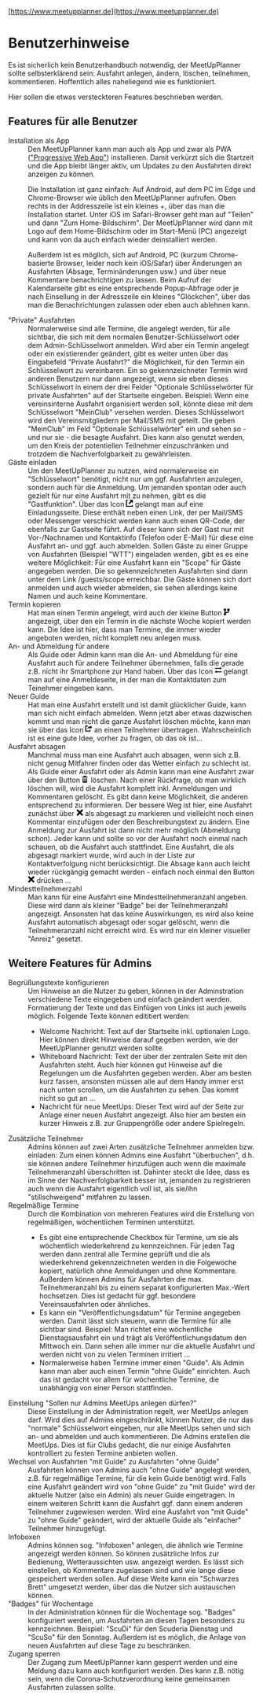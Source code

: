 [https://www.meetupplanner.de](https://www.meetupplanner.de)
# Benutzerhinweise

Es ist sicherlich kein Benutzerhandbuch notwendig, der MeetUpPlanner sollte selbsterklärend sein: Ausfahrt anlegen, ändern, löschen, teilnehmen, kommentieren. Hoffentlich alles naheliegend wie es funktioniert.

Hier sollen die etwas versteckteren Features beschrieben werden.

## Features für alle Benutzer
<dl>
  <dt id="pwa">Installation als App</dt>
  <dd>
    Den MeetUpPlanner kann man auch als App und zwar als PWA (<a href="https://de.wikipedia.org/wiki/Progressive_Web_App" target="_blank">"Progressive Web App"</a>) installieren. Damit verkürzt sich die Startzeit und die App bleibt länger aktiv, um Updates zu den Ausfahrten direkt anzeigen zu können. 
   
Die Installation ist ganz einfach: Auf Android, auf dem PC im Edge und Chrome-Browser wie üblich den MeetUpPlanner aufrufen. Oben rechts in der Addresszeile ist ein kleines +, über das man die Installation startet. Unter iOS im Safari-Browser geht man auf "Teilen" und dann "Zum Home-Bildschirm". Der MeetUpPlanner wird dann mit Logo auf dem Home-Bildschirm oder im Start-Menü (PC) angezeigt und kann von da auch einfach wieder deinstalliert werden.

Außerdem ist es möglich, sich auf Android, PC (kurzum Chrome-basierte Browser, leider noch kein iOS/Safar) über Änderungen an Ausfahrten (Absage, Terminänderungen usw.) und über neue Kommentare benachrichtigen zu lassen. Beim Aufruf der Kalendarseite gibt es eine entsprechende Popup-Abfrage oder je nach Einsellung in der Adresszeile ein kleines "Glöckchen", über das man die Benachrichtungen zulassen oder eben auch ablehnen kann.
</dd>

<dt>"Private" Ausfahrten</dt>
  <dd>
    Normalerweise sind alle Termine, die angelegt werden, für alle sichtbar, die sich mit dem normalen Benutzer-Schlüsselwort oder dem Admin-Schlüsselwort anmelden. Wird aber ein Termin angelegt oder ein existierender geändert, gibt es weiter unten über das Eingabefeld "Private Ausfahrt?" die Möglichkeit, für den Termin ein Schlüsselwort zu vereinbaren. Ein so gekennzeichneter Termin wird anderen Benutzern nur dann angezeigt, wenn sie eben dieses Schlüsselwort in einem der drei Felder "Optionale Schlüsselwörter für private Ausfahrten" auf der Startseite eingeben.      
    Beispiel: Wenn eine vereinsinterne Ausfahrt organisiert werden soll, könnte diese mit dem Schlüsselwort "MeinClub" versehen werden. Dieses Schlüsselwort wird den Vereinsmitgliedern per Mail/SMS mit geteilt. Die geben "MeinClub" im Feld "Optionale Schlüsselwörter" ein und sehen so - und nur sie - die besagte Ausfahrt. Dies kann also genutzt werden, um den Kreis der potentiellen Teilnehmer einzuschränken und trotzdem die Nachverfolgbarkeit zu gewährleisten.
  </dd>
  <dt>Gäste einladen</dt>
  <dd>
    Um den MeetUpPlanner zu nutzen, wird normalerweise ein "Schlüsselwort" benötigt, nicht nur um ggf. Ausfahrten anzulegen, sondern auch für die Anmeldung. Um jemanden spontan oder auch gezielt für nur eine Ausfahrt mit zu nehmen, gibt es die "Gastfunktion". Über das Icon <img src="https://raw.githubusercontent.com/iconic/open-iconic/master/svg/external-link.svg" height="14" /> gelangt man auf eine Einladungsseite. Diese enthält neben einen Link, der per Mail/SMS oder Messenger verschickt werden kann auch einen QR-Code, der ebenfalls zur Gastseite führt. Auf dieser kann sich der Gast nur mit Vor-/Nachnamen und Kontaktinfo (Telefon oder E-Mail) für diese eine Ausfahrt an- und ggf. auch abmelden. 
    Sollen Gäste zu einer Gruppe von Ausfahrten (Beispiel "WTT") eingeladen werden, gibt es es eine weitere Möglichkeit: Für eine Ausfahrt kann ein "Scope" für Gäste angegeben werden. Die so gekennzeichneten Ausfahrten sind dann unter dem Link /guests/scope erreichbar. Die Gäste können sich dort anmelden und auch wieder abmelden, sie sehen allerdings keine Namen und auch keine Kommentare.
  </dd>  
  
  <dt>Termin kopieren</dt>
  <dd>
    Hat man einen Termin angelegt, wird auch der kleine Button <img src="https://raw.githubusercontent.com/iconic/open-iconic/master/svg/fork.svg" height="14"/> angezeigt, über den ein Termin in die nächste Woche kopiert werden kann. Die Idee ist hier, dass man Termine, die immer wieder angeboten werden, nicht komplett neu anlegen muss.
  </dd>
  
  <dt>An- und Abmeldung für andere</dt>
  <dd>
    Als Guide oder Admin kann man die An- und Abmeldung für eine Ausfahrt auch für andere Teilnehmer übernehmen, falls die gerade z.B. nicht ihr Smartphone zur Hand haben. Über das Icon <img src="https://raw.githubusercontent.com/iconic/open-iconic/master/svg/transfer.svg" height="14"/> gelangt man auf eine Anmeldeseite, in der man die Kontaktdaten zum Teinehmer eingeben kann.
  </dd>
  
  <dt>Neuer Guide</dt>
  <dd>
    Hat man eine Ausfahrt erstellt und ist damit glücklicher Guide, kann man sich nicht einfach abmelden. Wenn jetzt aber etwas dazwischen kommt und man nicht die ganze Ausfahrt löschen möchte, kann man sie über das Icon <img src="https://raw.githubusercontent.com/iconic/open-iconic/master/svg/share-boxed.svg" height="14"/> an einen Teilnehmer übertragen. Wahrscheinlich ist es eine gute Idee, vorher zu fragen, ob das ok ist...
  </dd>
  
  <dt>Ausfahrt absagen</dt>
  <dd>
    Manchmal muss man eine Ausfahrt auch absagen, wenn sich z.B. nicht genug Mitfahrer finden oder das Wetter einfach zu schlecht ist. Als Guide einer Ausfahrt oder als Admin kann man eine Ausfahrt zwar über den Button <img src="https://raw.githubusercontent.com/iconic/open-iconic/master/svg/trash.svg" height="14"/> löschen. Nach einer Rückfrage, ob man wirklich löschen will, wird die Ausfahrt komplett inkl. Anmeldungen und Kommentaren gelöscht. Es gibt dann keine Möglichkeit, die anderen entsprechend zu informieren. Der bessere Weg ist hier, eine Ausfahrt zunächst über <img src="https://raw.githubusercontent.com/iconic/open-iconic/master/svg/x.svg" height="14"/> als abgesagt zu markieren und vielleicht noch einen Kommentar einzufügen oder den Beschreibungstext zu ändern. Eine Anmeldung zur Ausfahrt ist dann nicht mehr möglich (Abmeldung schon). Jeder kann und sollte so vor der Ausfahrt noch einmal nach schauen, ob die Ausfahrt auch stattfindet. Eine Ausfahrt, die als abgesagt markiert wurde, wird auch in der Liste zur Kontaktverfolgung nicht berücksichtigt. 
    Die Absage kann auch leicht wieder rückgängig gemacht werden - einfach noch einmal den Button <img src="https://raw.githubusercontent.com/iconic/open-iconic/master/svg/x.svg" height="14"/> drücken ...
  </dd>
  <dt>Mindestteilnehmerzahl</dt>
  <dd>
    Man kann für eine Ausfahrt eine Mindestteilnehmeranzahl angeben. Diese wird dann als kleiner "Badge" bei der Teilnehmeranzahl angezeigt. Ansonsten hat das keine Auswirkungen, es wird also keine Ausfahrt automatisch abgesagt oder sogar gelöscht, wenn die Teilnehmeranzahl nicht erreicht wird. Es wird nur ein kleiner visueller "Anreiz" gesetzt.
  </dd>
</dl>

## Weitere Features für Admins
<dl>
  <dt>Begrüßungstexte konfigurieren</dt>
  <dd>
    Um Hinweise an die Nutzer zu geben, können in der Adminstration verschiedene Texte eingegeben und einfach geändert werden. Formatierung der Texte und das Einfügen von Links ist auch jeweils möglich. Folgende Texte können edititiert werden:
    <ul>
      <li>Welcome Nachricht: Text auf der Startseite inkl. optionalen Logo. Hier können direkt Hinweise darauf gegeben werden, wie der MeetUpPlanner genutzt werden sollte.</li>
      <li>
        Whiteboard Nachricht: Text der über der zentralen Seite mit den Ausfahrten steht. Auch hier können gut Hinweise auf die Regelungen um die Ausfahrten gegeben werden. Aber am besten kurz fassen, ansonsten müssen alle auf dem Handy immer erst nach unten scrollen, um die Ausfahrten zu sehen. Das kommt nicht so gut an ...
      </li>
      <li>
        Nachricht für neue MeetUps: Dieser Text wird auf der Seite zur Anlage einer neuen Ausfahrt angezeigt. Also hier am besten ein kurzer Hinweis z.B. zur Gruppengröße oder andere Spielregeln.
      </li>
    </ul>
  </dd>
  
  <dt>Zusätzliche Teilnehmer</dt>
  <dd>
    Admins können auf zwei Arten zusätzliche Teilnehmer anmelden bzw. einladen: Zum einen können Admins eine Ausfahrt "überbuchen", d.h. sie können andere Teilnehmer hinzufügen auch wenn die maximale Teilnehmeranzahl überschritten ist. Dahinter steckt die Idee, dass es im Sinne der Nachverfolgbarkeit besser ist, jemanden zu registrieren auch wenn die Ausfahrt eigentlich voll ist, als sie/ihn "stillschweigend" mitfahren zu lassen.
  </dd>
  
  <dt>Regelmäßige Termine</dt>
  <dd>
    Durch die Kombination von mehreren Features wird die Erstellung von regelmäßigen, wöchentlichen Terminen unterstützt.
    <ul>
      <li>
        Es gibt eine entsprechende Checkbox für Termine, um sie als wöchentlich wiederkehrend zu kennzeichnen. Für jeden Tag werden dann zentral alle Termine geprüft und die als wiederkehrend gekennzeichneten werden in die Folgewoche kopiert, natürlich ohne Anmeldungen und ohne Kommentare. Außerdem können Admins für Ausfahrten die max. Teilnehmeranzahl bis zu einem separat konfigurierten Max.-Wert hochsetzen. Dies ist gedacht für ggf. besondere Vereinsausfahrten oder ähnliches.
      </li>
      <li>
        Es kann ein "Veröffentlichungsdatum" für Termine angegeben werden. Damit lässt sich steuern, wann die Termine für alle sichtbar sind. Beispiel: Man richtet eine wöchentliche Dienstagsausfahrt ein und trägt als Veröffentlichungsdatum den Mittwoch ein. Dann sehen alle immer nur die aktuelle Ausfahrt und werden nicht von zu vielen Terminen irritiert ... 
      </li>
      <li>
        Normalerweise haben Termine immer einen "Guide". Als Admin kann man aber auch einen Termin "ohne Guide" einrichten. Auch das ist gedacht vor allem für wöchentliche Termine, die unabhängig von einer Person stattfinden. 
      </li>
    </ul>
  </dd>
  
  <dt>Einstellung "Sollen nur Admins MeetUps anlegen dürfen?"</dt>
  <dd>
    Diese Einstellung in der Administration regelt, wer MeetUps anlegen darf. Wird dies auf Admins eingeschränkt, können Nutzer, die nur das "normale" Schlüsselwort eingeben,
    nur alle MeetUps sehen und sich an- und abmelden und auch kommentieren. Die Admins erstellen die MeetUps. Dies ist für Clubs gedacht, die nur einige Ausfahrten kontrolliert zu festen Termine anbieten wollen.
  </dd>
  
  <dt>Wechsel von Ausfahrten "mit Guide" zu Ausfahrten "ohne Guide"</dt>
  <dd>
    Ausfahrten können von Admins auch "ohne Guide" angelegt werden, z.B. für regelmäßige Termine, für die kein Guide benötigt wird. Falls eine Ausfahrt geändert wird von "ohne Guide" zu "mit Guide" wird der aktuelle Nutzer (also ein Admin) als neuer Guide eingetragen. In einem weiteren Schritt kann die Ausfahrt ggf. dann einem anderen Teilnehmer zugewiesen werden.
    Wird eine Ausfahrt von "mit Guide" zu "ohne Guide" geändert, wird der aktuelle Guide als "einfacher" Teilnehmer hinzugefügt.
  </dd>
  
  <dt>Infoboxen</dt>
  <dd>
    Admins können sog. "Infoboxen" anlegen, die ähnlich wie Termine angezeigt werden können. So können zusätzliche Infos zur Bedienung, Wetteraussichten usw. angezeigt werden. Es lässt sich einstellen, ob Kommentare zugelassen sind und wie lange diese gespeichert werden sollen. Auf diese Weite kann ein "Schwarzes Brett" umgesetzt werden, über das die Nutzer sich austauschen können.
  </dd>
  
  <dt>"Badges" für Wochentage</dt>
  <dd>
    In der Administration können für die Wochentage sog. "Badges" konfiguriert werden, um Ausfahrten an diesen Tagen besonders zu kennzeichnen. Beispiel: "ScuDi" für den Scuderia Dienstag und "ScuSo" für den Sonntag. Außerdem ist es möglich, die Anlage von neuen Ausfahrten auf diese Tage zu beschränken.
  </dd>
  
  <dt>Zugang sperren</dt>
  <dd>
    Der Zugang zum MeetUpPlanner kann gesperrt werden und eine Meldung dazu kann auch konfiguriert werden. Dies kann z.B. nötig sein, wenn die Corona-Schutzverordnung keine gemeinsamen Ausfahrten zulassen sollte.
  </dd>
</dl>
